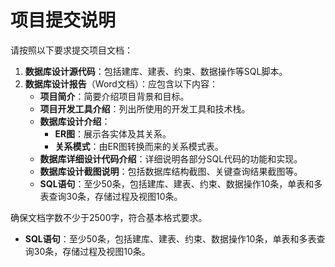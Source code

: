 # 项目提交说明

请按照以下要求提交项目文档：
1. **数据库设计源代码**：包括建库、建表、约束、数据操作等SQL脚本。
2. **数据库设计报告**（Word文档）：应包含以下内容：
   - **项目简介**：简要介绍项目背景和目标。
   - **项目开发工具介绍**：列出所使用的开发工具和技术栈。
   - **数据库设计介绍**：
     - **ER图**：展示各实体及其关系。
     - **关系模式**：由ER图转换而来的关系模式表。
   - **数据库详细设计代码介绍**：详细说明各部分SQL代码的功能和实现。
   - **数据库设计截图说明**：包括数据库结构截图、关键查询结果截图等。
   - **SQL语句**：至少50条，包括建库、建表、约束、数据操作10条，单表和多表查询30条，存储过程及视图10条。

确保文档字数不少于2500字，符合基本格式要求。


 - **SQL语句**：至少50条，包括建库、建表、约束、数据操作10条，单表和多表查询30条，存储过程及视图10条。